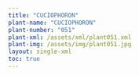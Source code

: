```yaml
---
title: "CUCIOPHORON"
plant-name: "CUCIOPHORON"
plant-number: "051"
plant-xml: /assets/xml/plant051.xml
plant-img: /assets/img/plant051.jpg
layout: single-xml
toc: true
---
```

